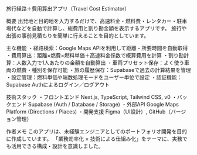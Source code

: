 旅行経路＋費用算出アプリ（Travel Cost Estimator）

概要 出発地と目的地を入力するだけで、高速料金・燃料費・レンタカー・駐車場代などを自動で計算し、総費用と割り勘金額を表示するアプリです。 旅行や出張の事前見積もりを簡単に行えることを目的としています。

主な機能 ・経路検索：Google Maps APIを利用して距離・所要時間を自動取得 ・費用算出：距離×燃費×燃料単価＋高速料金係数で概算費用を計算 ・割り勘計算：人数入力で1人あたりの金額を自動算出 ・車両プリセット保存：よく使う車両の燃費・種別を保存可能 ・旅の履歴保存：Supabaseで過去の計算結果を管理 ・設定管理：燃料単価や端数処理モードをユーザー単位で設定 ・認証機能：Supabase Authによるログイン／ログアウト

技術スタック ・フロントエンド Next.js, TypeScript, Tailwind CSS, v0 ・バックエンド Supabase (Auth / Database / Storage) ・外部API Google Maps Platform (Directions / Places) ・開発支援 Figma（UI設計）, GitHub（バージョン管理）

作者メモ このアプリは、未経験エンジニアとしてのポートフォリオ開発を目的に作成しています。 「業務効率化 × 技術による仕組み化」をテーマに、実務でも活用できる構成・設計を意識しました。
